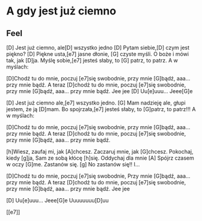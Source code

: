 # A gdy jest już ciemno
## Feel


[D] Jest już ciemno, ale[D] wszystko jedno
[D] Pytam siebie,[D] czym jest piękno?
[D] Piękne usta,[e7] jasne dłonie,
[G] czyste myśli.
O boże i mówi tak, jak [D]ja.
Myślę sobie,[e7] jesteś słaby, to [G] patrz, to patrz.
A w myślach:

[D]Chodź tu do mnie, poczuj [e7]się swobodnie,
przy mnie [G]bądź, aaa... przy mnie bądź.
A teraz [D]chodź tu do mnie, poczuj [e7]się
swobodnie,
przy mnie [G]bądź, aaa...
przy mnie bądź. Jee jee
[D] Uu[e]uuu... Jeee[G]e

[D] Jest już ciemno ale,[e7] wszystko jedno.
[G] Mam nadzieję ale, głupi jestem, że ją [D]mam.
Bo spojrzała,[e7] jesteś słaby, to [G]patrz, to patrz!!!
A w myślach:

[D]Chodź tu do mnie, poczuj [e7]się swobodnie,
przy mnie [G]bądź, aaa... przy mnie bądź.
A teraz [D]chodź tu do mnie, poczuj [e7]się
swobodnie,
przy mnie [G]bądź, aaa...
przy mnie bądź.

[h]Wiesz, zaufaj mi, jak [A]chcesz.
Zaczaruj mnie, jak [G]chcesz.
Pokochaj, kiedy [g]ja,
Sam ze sobą kłócę [h]się.
Oddychaj dla mnie
[A] Spójrz czasem w oczy [G]me.
Zastanów się.
[g] No zastanów się!! I...

[D]Chodź tu do mnie, poczuj [e7]się swobodnie,
Przy mnie [G]bądź, aaa... przy mnie bądź.
A teraz [D]chodź tu do mnie, poczuj [e7]się
swobodnie,
przy mnie [G]bądź, aaa...
przy mnie bądź. Jee jee

[D] Uu[e]uuu... Jeee[G]e
Uuuuuuuu[D]uu

[[e7]]
